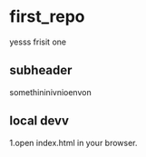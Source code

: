 # first_repo

yesss frisit one

## subheader
somethininivnioenvon

## local devv
1.open index.html in your browser.